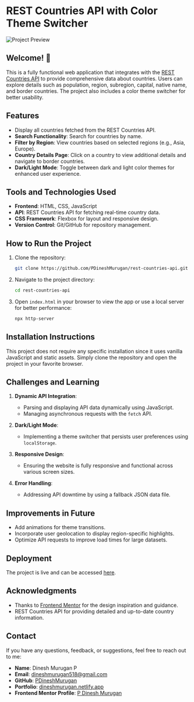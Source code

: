 # REST Countries API with Color Theme Switcher

![Project Preview](./design/)

## Welcome! 👋

This is a fully functional web application that integrates with the [REST Countries API](https://restcountries.com) to provide comprehensive data about countries. Users can explore details such as population, region, subregion, capital, native name, and border countries. The project also includes a color theme switcher for better usability.

## Features

- Display all countries fetched from the REST Countries API.
- **Search Functionality**: Search for countries by name.
- **Filter by Region**: View countries based on selected regions (e.g., Asia, Europe).
- **Country Details Page**: Click on a country to view additional details and navigate to border countries.
- **Dark/Light Mode**: Toggle between dark and light color themes for enhanced user experience.

## Tools and Technologies Used

- **Frontend**: HTML, CSS, JavaScript
- **API**: REST Countries API for fetching real-time country data.
- **CSS Framework**: Flexbox for layout and responsive design.
- **Version Control**: Git/GitHub for repository management.

## How to Run the Project

1. Clone the repository:
   ```bash
   git clone https://github.com/PDineshMurugan/rest-countries-api.git
   ```
2. Navigate to the project directory:
   ```bash
   cd rest-countries-api
   ```
3. Open `index.html` in your browser to view the app or use a local server for better performance:
   ```bash
   npx http-server
   ```

## Installation Instructions

This project does not require any specific installation since it uses vanilla JavaScript and static assets. Simply clone the repository and open the project in your favorite browser.

## Challenges and Learning

1. **Dynamic API Integration**:
   - Parsing and displaying API data dynamically using JavaScript.
   - Managing asynchronous requests with the `fetch` API.
   
2. **Dark/Light Mode**:
   - Implementing a theme switcher that persists user preferences using `localStorage`.

3. **Responsive Design**:
   - Ensuring the website is fully responsive and functional across various screen sizes.

4. **Error Handling**:
   - Addressing API downtime by using a fallback JSON data file.

## Improvements in Future

- Add animations for theme transitions.
- Incorporate user geolocation to display region-specific highlights.
- Optimize API requests to improve load times for large datasets.

## Deployment

The project is live and can be accessed [here](https://pdineshmurugan.github.io/REST_Countries/).

## Acknowledgments

- Thanks to [Frontend Mentor](https://www.frontendmentor.io) for the design inspiration and guidance.
- REST Countries API for providing detailed and up-to-date country information.

## Contact

If you have any questions, feedback, or suggestions, feel free to reach out to me:

- **Name**: Dinesh Murugan P
- **Email**: [dineshmurugan518@gmail.com](mailto:dineshmurugan518@gmail.com)
- **GitHub**: [PDineshMurugan](https://github.com/PDineshMurugan)
- **Portfolio**: [dineshmurugan.netlify.app](https://dineshmurugan.netlify.app/)
- **Frontend Mentor Profile**: [P Dinesh Murugan](https://www.frontendmentor.io/profile/PDineshMurugan)
